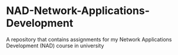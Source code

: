 # NAD-Network-Applications-Development
A repository that contains assignments for my Network Applications Development (NAD) course in university
